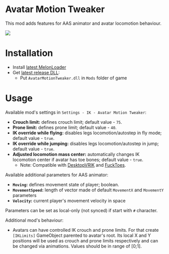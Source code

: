 # Avatar Motion Tweaker
This mod adds features for AAS animator and avatar locomotion behaviour.

![](.github/img_01.png)

# Installation
* Install [latest MelonLoader](https://github.com/LavaGang/MelonLoader)
* Get [latest release DLL](../../../releases/latest):
  * Put `AvatarMotionTweaker.dll` in `Mods` folder of game

# Usage
Available mod's settings in `Settings - IK - Avatar Motion Tweaker`:
* **Crouch limit:** defines crouch limit; default value - `75`.
* **Prone limit:** defines prone limit; default value - `40`.
* **IK override while flying:** disables legs locomotion/autostep in fly mode; default value - `true`.
* **IK override while jumping:** disables legs locomotion/autostep in jump; default value - `true`.
* **Adjusted locomotion mass center:** automatically changes IK locomotion center if avatar has toe bones; default value - `true`.
  * Note: Compatible with [DesktopVRIK](https://github.com/NotAKidOnSteam/DesktopVRIK) and [FuckToes](https://github.com/NotAKidOnSteam/FuckToes).

Available additional parameters for AAS animator:
* **`Moving`:** defines movement state of player; boolean.
* **`MovementSpeed`:** length of vector made of default `MovementX` and `MovementY` parameters
* **`Velocity`:** current player's movement velocity in space

Parameters can be set as local-only (not synced) if start with `#` character.

Additional mod's behaviour:
* Avatars can have controlled IK crouch and prone limits. For that create `[IKLimits]` GameObject parented to avatar's root. Its local X and Y positions will be used as crouch and prone limits respectively and can be changed via animations. Values should be in range of [0;1].